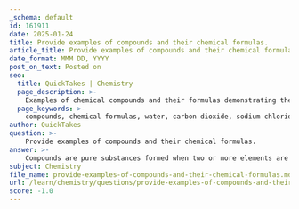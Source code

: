 ```yaml
---
_schema: default
id: 161911
date: 2025-01-24
title: Provide examples of compounds and their chemical formulas.
article_title: Provide examples of compounds and their chemical formulas.
date_format: MMM DD, YYYY
post_on_text: Posted on
seo:
  title: QuickTakes | Chemistry
  page_description: >-
    Examples of chemical compounds and their formulas demonstrating the bonding of different elements.
  page_keywords: >-
    compounds, chemical formulas, water, carbon dioxide, sodium chloride, glucose, ammonia, ethanol, sulfuric acid, calcium carbonate
author: QuickTakes
question: >-
    Provide examples of compounds and their chemical formulas.
answer: >-
    Compounds are pure substances formed when two or more elements are chemically bonded together in a fixed ratio. Here are some examples of compounds along with their chemical formulas:\n\n1. **Water** - H₂O\n   - Composed of two hydrogen atoms and one oxygen atom.\n\n2. **Carbon Dioxide** - CO₂\n   - Composed of one carbon atom and two oxygen atoms.\n\n3. **Sodium Chloride (table salt)** - NaCl\n   - Composed of one sodium atom and one chlorine atom.\n\n4. **Glucose** - C₆H₁₂O₆\n   - Composed of six carbon atoms, twelve hydrogen atoms, and six oxygen atoms.\n\n5. **Ammonia** - NH₃\n   - Composed of one nitrogen atom and three hydrogen atoms.\n\n6. **Ethanol (alcohol)** - C₂H₅OH\n   - Composed of two carbon atoms, six hydrogen atoms, and one oxygen atom.\n\n7. **Sulfuric Acid** - H₂SO₄\n   - Composed of two hydrogen atoms, one sulfur atom, and four oxygen atoms.\n\n8. **Calcium Carbonate** - CaCO₃\n   - Composed of one calcium atom, one carbon atom, and three oxygen atoms.\n\nThese examples illustrate the diversity of compounds, which can vary significantly in their properties and uses based on their constituent elements and the way those elements are bonded together.
subject: Chemistry
file_name: provide-examples-of-compounds-and-their-chemical-formulas.md
url: /learn/chemistry/questions/provide-examples-of-compounds-and-their-chemical-formulas
score: -1.0
---
```


&nbsp;